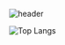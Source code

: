 ![header](https://capsule-render.vercel.app/api?type=waving&color=gradient&height=250&section=header&text=gogo&fontSize=90)

![Top Langs](https://github-readme-stats.vercel.app/api/top-langs/?username=decoyer&layout=compact)
